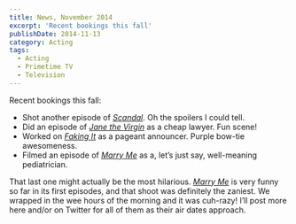 ```yaml
---
title: News, November 2014
excerpt: 'Recent bookings this fall'
publishDate: 2014-11-13
category: Acting
tags:
  - Acting
  - Primetime TV
  - Television
---
```


Recent bookings this fall:

- Shot another episode of [_Scandal_](http://www.imdb.com/title/tt4167128/fullcredits). Oh the spoilers I could tell.
- Did an episode of [_Jane the Virgin_](http://www.imdb.com/title/tt4079620/fullcredits) as a cheap lawyer. Fun scene!
- Worked on [_Faking It_](http://www.imdb.com/title/tt4037850/fullcredits) as a pageant announcer. Purple bow-tie awesomeness.
- Filmed an episode of [_Marry Me_](http://www.imdb.com/title/tt4124016/) as a, let’s just say, well-meaning pediatrician.

That last one might actually be the most hilarious. [_Marry Me_](http://www.nbc.com/marry-me) is very funny so far in its first episodes, and that shoot was definitely the zaniest. We wrapped in the wee hours of the morning and it was cuh-razy! I’ll post more here and/or on Twitter for all of them as their air dates approach.
